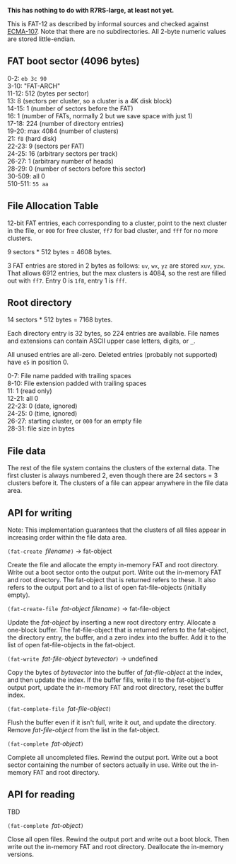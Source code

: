 **This has nothing to do with R7RS-large, at least not yet.**

This is FAT-12 as described by informal sources and checked against
[ECMA-107](http://www.ecma-international.org/publications/files/ECMA-ST/Ecma-107.pdf).
Note that there are no subdirectories.
All 2-byte numeric values are stored little-endian.

## FAT boot sector (4096 bytes)

0-2: `eb 3c 90`  
3-10: "FAT-ARCH"  
11-12: 512 (bytes per sector)  
13: 8 (sectors per cluster, so a cluster is a 4K disk block)  
14-15: 1 (number of sectors before the FAT)  
16: 1 (number of FATs, normally 2 but we save space with just 1)  
17-18: 224 (number of directory entries)  
19-20: max 4084 (number of clusters)  
21: `f8` (hard disk)  
22-23: 9 (sectors per FAT)  
24-25: 16 (arbitrary sectors per track)  
26-27: 1 (arbitrary number of heads)  
28-29: 0 (number of sectors before this sector)  
30-509: all 0  
510-511: `55 aa`

## File Allocation Table

12-bit FAT entries, each corresponding to a cluster, point to the next cluster in the file,
or `000` for free cluster, `ff7` for bad cluster, and `fff` for no more clusters.

9 sectors * 512 bytes = 4608 bytes.

3 FAT entries are stored in 2 bytes as follows:  `uv`, `wx`, `yz` are stored `xuv`, `yzw`.
That allows 6912 entries, but the max clusters is 4084, so the rest are filled
out with `ff7`.  Entry 0 is `1f8`, entry 1 is `fff`.

## Root directory

14 sectors * 512 bytes = 7168 bytes.

Each directory entry is 32 bytes, so 224 entries are available.
File names and extensions can contain ASCII upper case letters, digits, or `_`.

All unused entries are all-zero.  Deleted entries (probably not
supported) have `e5` in position 0.

0-7: File name padded with trailing spaces  
8-10: File extension padded with trailing spaces  
11: 1 (read only)  
12-21: all 0  
22-23: 0 (date, ignored)  
24-25: 0 (time, ignored)  
26-27: starting cluster, or `000` for an empty file  
28-31: file size in bytes

## File data

The rest of the file system contains the clusters of the external data.
The first cluster is always numbered 2, even though there are 24 sectors = 3 clusters before it.
The clusters of a file can appear anywhere in the file data area.

## API for writing

Note: This implementation guarantees that the clusters of all files appear in increasing order
within the file data area.

`(fat-create `*filename*`)` -> fat-object

Create the file and allocate the empty in-memory FAT and root directory.
Write out a boot sector onto the output port.
Write out the in-memory FAT and root directory.
The fat-object that is returned refers to these.
It also refers to the output port and to a list of open fat-file-objects
(initially empty).

`(fat-create-file `*fat-object filename*`)` -> fat-file-object

Update the *fat-object* by inserting a new root directory entry.  Allocate a one-block buffer.
The fat-file-object that is returned refers to the fat-object,
the directory entry, the buffer, and a zero index into the buffer.
Add it to the list of open fat-file-objects in the fat-object.

`(fat-write `*fat-file-object bytevector*`)` -> undefined

Copy the bytes of *bytevector* into the buffer of *fat-file-object*
at the index, and then update the index.
If the buffer fills, write it to the fat-object's output port,
update the in-memory FAT and root directory, reset the buffer index.

`(fat-complete-file `*fat-file-object*`)`

Flush the buffer even if it isn't full, write it out, and update the directory.
Remove *fat-file-object* from the list in the fat-object.

`(fat-complete `*fat-object*`)`

Complete all uncompleted files.  Rewind the output port.
Write out a boot sector containing the number of sectors actually in use.
Write out the in-memory FAT and root directory.

## API for reading

TBD


`(fat-complete `*fat-object*`)`

Close all open files.  Rewind the output port and write out a boot block.
Then write out the in-memory FAT and root directory.  Deallocate the in-memory versions.
